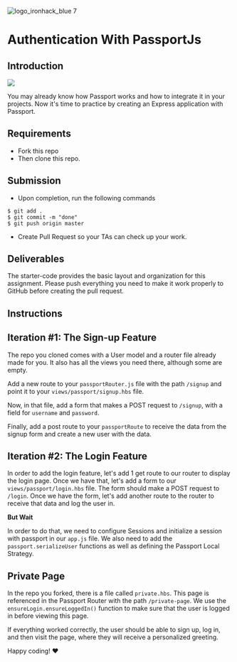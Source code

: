 ![logo_ironhack_blue 7](https://user-images.githubusercontent.com/23629340/40541063-a07a0a8a-601a-11e8-91b5-2f13e4e6b441.png)

# Authentication With PassportJs

## Introduction

![](https://s3-eu-west-1.amazonaws.com/ih-materials/uploads/upload_676b436fcf47e71b1f85cbd8d318a080.png)

You may already know how Passport works and how to integrate it in your projects. Now it's time to practice by creating an Express application with Passport.


## Requirements

- Fork this repo
- Then clone this repo.


## Submission

- Upon completion, run the following commands
```
$ git add .
$ git commit -m "done"
$ git push origin master
```
- Create Pull Request so your TAs can check up your work.

## Deliverables

The starter-code provides the basic layout and organization for this assignment. Please push everything you need to make it work properly to GitHub before creating the pull request.


## Instructions

## Iteration #1: The Sign-up Feature

The repo you cloned comes with a User model and a router file already made for you. It also has all the views you need there, although some are empty.

Add a new route to your `passportRouter.js` file with the path `/signup` and point it to your `views/passport/signup.hbs` file.

Now, in that file, add a form that makes a POST request to `/signup`, with a field for `username` and `password`.

Finally, add a post route to your `passportRoute` to receive the data from the signup form and create a new user with the data.

## Iteration #2: The Login Feature

In order to add the login feature, let's add 1 get route to our router to display the login page. Once we have that, let's add a form to our `views/passport/login.hbs` file. The form should make a POST request to `/login`. Once we have the form, let's add another route to the router to receive that data and log the user in.

**But Wait**

In order to do that, we need to configure Sessions and initialize a session with passport in our `app.js` file. We also need to add the `passport.serializeUser` functions as well as defining the Passport Local Strategy.

## Private Page

In the repo you forked, there is a file called `private.hbs`. This page is referenced in the Passport Router with the path `/private-page`. We use the `ensureLogin.ensureLoggedIn()` function to make sure that the user is logged in before viewing this page.

If everything worked correctly, the user should be able to sign up, log in, and then visit the page, where they will receive a personalized greeting.

Happy coding! :heart:
